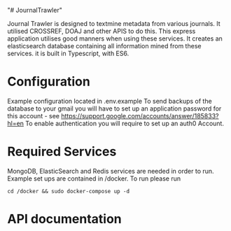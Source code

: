"# JournalTrawler" 

Journal Trawler is designed to textmine metadata from various journals. It utilised CROSSREF, DOAJ and other APIS to do this.
This express application utilises good manners when using these services. 
It creates an elasticsearch database containing all information mined from these services. 
it is built in Typescript, with ES6. 

# Configuration

Example configuration located in .env.example
To send backups of the database to your gmail you will have to set up an application password for this account - see https://support.google.com/accounts/answer/185833?hl=en
To enable authentication you will require to set up an auth0 Account.
# Required Services

MongoDB, ElasticSearch and Redis services are needed in order to run. Example set ups are contained in /docker. To run please run

`cd /docker && sudo docker-compose up -d`

# API documentation

